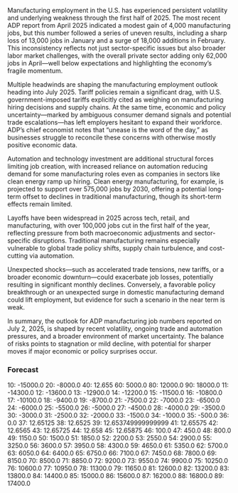 Manufacturing employment in the U.S. has experienced persistent volatility and underlying weakness through the first half of 2025. The most recent ADP report from April 2025 indicated a modest gain of 4,000 manufacturing jobs, but this number followed a series of uneven results, including a sharp loss of 13,000 jobs in January and a surge of 18,000 additions in February. This inconsistency reflects not just sector-specific issues but also broader labor market challenges, with the overall private sector adding only 62,000 jobs in April—well below expectations and highlighting the economy’s fragile momentum.

Multiple headwinds are shaping the manufacturing employment outlook heading into July 2025. Tariff policies remain a significant drag, with U.S. government-imposed tariffs explicitly cited as weighing on manufacturing hiring decisions and supply chains. At the same time, economic and policy uncertainty—marked by ambiguous consumer demand signals and potential trade escalations—has left employers hesitant to expand their workforce. ADP’s chief economist notes that “unease is the word of the day,” as businesses struggle to reconcile these concerns with otherwise mostly positive economic data.

Automation and technology investment are additional structural forces limiting job creation, with increased reliance on automation reducing demand for some manufacturing roles even as companies in sectors like clean energy ramp up hiring. Clean energy manufacturing, for example, is projected to support over 575,000 jobs by 2030, offering a potential long-term offset to declines in traditional manufacturing, though its short-term effects remain limited.

Layoffs have been widespread in 2025 across tech, retail, and manufacturing, with over 100,000 jobs cut in the first half of the year, reflecting pressure from both macroeconomic adjustments and sector-specific disruptions. Traditional manufacturing remains especially vulnerable to global trade policy shifts, supply chain turbulence, and cost-cutting via automation.

Unexpected shocks—such as accelerated trade tensions, new tariffs, or a broader economic downturn—could exacerbate job losses, potentially resulting in significant monthly declines. Conversely, a favorable policy breakthrough or an unexpected surge in domestic manufacturing demand could lift employment, but evidence for such a scenario in the near term is weak.

In summary, the outlook for ADP manufacturing job numbers reported on July 2, 2025, is shaped by recent volatility, ongoing trade and automation pressures, and a broader environment of market uncertainty. The balance of risks points to stagnation or mild decline, with potential for sharper moves if major economic or policy surprises occur.

### Forecast

10: -15000.0
20: -8000.0
40: 12.655
60: 5000.0
80: 12000.0
90: 18000.0
11: -14300.0
12: -13600.0
13: -12900.0
14: -12200.0
15: -11500.0
16: -10800.0
17: -10100.0
18: -9400.0
19: -8700.0
21: -7500.0
22: -7000.0
23: -6500.0
24: -6000.0
25: -5500.0
26: -5000.0
27: -4500.0
28: -4000.0
29: -3500.0
30: -3000.0
31: -2500.0
32: -2000.0
33: -1500.0
34: -1000.0
35: -500.0
36: 0.0
37: 12.65125
38: 12.6525
39: 12.653749999999999
41: 12.65575
42: 12.6565
43: 12.65725
44: 12.658
45: 12.65875
46: 100.0
47: 450.0
48: 800.0
49: 1150.0
50: 1500.0
51: 1850.0
52: 2200.0
53: 2550.0
54: 2900.0
55: 3250.0
56: 3600.0
57: 3950.0
58: 4300.0
59: 4650.0
61: 5350.0
62: 5700.0
63: 6050.0
64: 6400.0
65: 6750.0
66: 7100.0
67: 7450.0
68: 7800.0
69: 8150.0
70: 8500.0
71: 8850.0
72: 9200.0
73: 9550.0
74: 9900.0
75: 10250.0
76: 10600.0
77: 10950.0
78: 11300.0
79: 11650.0
81: 12600.0
82: 13200.0
83: 13800.0
84: 14400.0
85: 15000.0
86: 15600.0
87: 16200.0
88: 16800.0
89: 17400.0